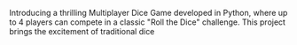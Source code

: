 Introducing a thrilling Multiplayer Dice Game developed in Python, where up to 4 players can compete
 in a classic  "Roll the Dice" challenge. This project brings the excitement of traditional dice
